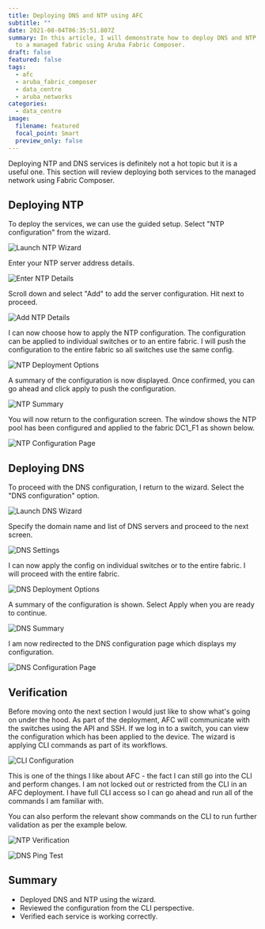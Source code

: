 ```yaml
---
title: Deploying DNS and NTP using AFC
subtitle: ""
date: 2021-08-04T06:35:51.807Z
summary: In this article, I will demonstrate how to deploy DNS and NTP services
  to a managed fabric using Aruba Fabric Composer.
draft: false
featured: false
tags:
  - afc
  - aruba_fabric_composer
  - data_centre
  - aruba_networks
categories:
  - data_centre
image:
  filename: featured
  focal_point: Smart
  preview_only: false
---
```

<!-- Google Tag Manager -->

<script>(function(w,d,s,l,i){w[l]=w[l]||[];w[l].push({'gtm.start':
new Date().getTime(),event:'gtm.js'});var f=d.getElementsByTagName(s)[0],
j=d.createElement(s),dl=l!='dataLayer'?'&l='+l:'';j.async=true;j.src=
'https://www.googletagmanager.com/gtm.js?id='+i+dl;f.parentNode.insertBefore(j,f);
})(window,document,'script','dataLayer','GTM-NWHJDNP');</script>

<!-- End Google Tag Manager -->

Deploying NTP and DNS services is definitely not a hot topic but it is a useful one. This section will review deploying both services to the managed network using Fabric Composer. 

## Deploying NTP

To deploy the services, we can use the guided setup. Select "NTP configuration" from the wizard.

![](screenshot-2021-07-08-at-11.52.46.png "Launch NTP Wizard")

Enter your NTP server address details.

![](screenshot-2021-07-08-at-11.54.05.png "Enter NTP Details")

Scroll down and select "Add" to add the server configuration. Hit next to proceed.

![](screenshot-at-jul-08-11-54-35.png "Add NTP Details")

I can now choose how to apply the NTP configuration. The configuration can be applied to individual switches or to an entire fabric. I will push the configuration to the entire fabric so all switches use the same config.

![](screenshot-2021-07-08-at-11.55.38.png "NTP Deployment Options")

A summary of the configuration is now displayed. Once confirmed, you can go ahead and click apply to push the configuration.

![](screenshot-2021-07-08-at-11.55.48.png "NTP Summary")

You will now return to the configuration screen. The window shows the NTP pool has been configured and applied to the fabric DC1_F1 as shown below.

![](screenshot-2021-07-08-at-11.56.19.png "NTP Configuration Page")

## Deploying DNS

To proceed with the DNS configuration, I return to the wizard. Select the "DNS configuration" option.

![](screenshot-2021-07-08-at-11.56.31.png "Launch DNS Wizard")

Specify the domain name and list of DNS servers and proceed to the next screen. 

![](screenshot-2021-07-08-at-11.58.11.png "DNS Settings")

I can now apply the config on individual switches or to the entire fabric. I will proceed with the entire fabric.

![](screenshot-2021-07-08-at-11.58.21.png "DNS Deployment Options")

A summary of the configuration is shown. Select Apply when you are ready to continue.

![](screenshot-2021-07-08-at-11.58.39.png "DNS Summary")

I am now redirected to the DNS configuration page which displays my configuration.

![](screenshot-2021-07-08-at-11.58.50.png "DNS Configuration Page")

## Verification

Before moving onto the next section I would just like to show what's going on under the hood. As part of the deployment, AFC will communicate with the switches using the API and SSH. If we log in to a switch, you can view the configuration which has been applied to the device. The wizard is applying CLI commands as part of its workflows. 

![](screenshot-2021-07-08-at-12.21.55.png "CLI Configuration")

This is one of the things I like about AFC -  the fact I can still go into the CLI and perform changes. I am not locked out or restricted from the CLI in an AFC deployment. I have full CLI access so I can go ahead and run all of the commands I am familiar with. 

You can also perform the relevant show commands on the CLI to run further validation as per the example below.

![](screenshot-2021-07-08-at-21.58.42.png "NTP Verification")

![](screenshot-2021-07-08-at-21.59.25.png "DNS Ping Test")

## Summary

* Deployed DNS and NTP using the wizard.
* Reviewed the configuration from the CLI perspective.
* Verified each service is working correctly.
